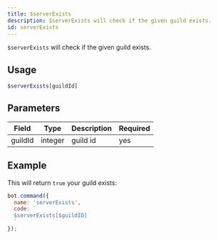 ```yaml
---
title: $serverExists 
description: $serverExists will check if the given guild exists.
id: serverExists
---
```


`$serverExists` will check if the given guild exists.

## Usage

```php
$serverExists[guildId]
```

## Parameters 


| Field     | Type    | Description                                        | Required |
|-----------|---------|----------------------------------------------------|----------|
| guildId   | integer | guild id                                           | yes      |


## Example

This will return `true` your guild exists:

```javascript
bot.command({
  name: 'serverExists',
  code: `
  $serverExists[$guildID]
  `
});
```